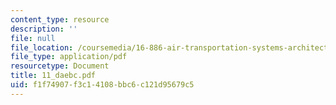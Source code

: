 ```yaml
---
content_type: resource
description: ''
file: null
file_location: /coursemedia/16-886-air-transportation-systems-architecting-spring-2004/f1f74907f3c14108bbc6c121d95679c5_11_daebc.pdf
file_type: application/pdf
resourcetype: Document
title: 11_daebc.pdf
uid: f1f74907-f3c1-4108-bbc6-c121d95679c5
---
```

